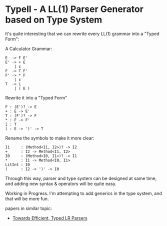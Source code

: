 
# Typell - A LL(1) Parser Generator based on Type System

It's quite interesting that we can rewrite every LL(1) grammar into a "Typed Form":

A Calculator Grammar:

```
E  -> F E'
E' -> + E
    | ε
F  -> T F'
F' -> * F
    | ε
T  -> i
    | ( E )
```

Rewrite it into a "Typed Form"

```
F : (E')? -> E
+ : E -> E'
T : (F')? -> F
* : F -> F'
i : T
( : E -> ')' -> T
```

Rename the symbols to make it more clear:

```
I1     : (Method<I1, I2>)? -> I2
+      : I2 -> Method<I1, I2>
I0     : (Method<I0, I1>)? -> I1
*      : I1 -> Method<I0, I1>
LitInt : I0
(      : I2 -> ')' -> I0
```

Through this way, parser and type system can be designed at same time, and adding new syntax & operators will be quite easy.

Working in Progress. I'm attempting to add generics in the type system, and that will be more fun.

papers in similar topic:
* [Towards Efficient, Typed LR Parsers](https://www.sciencedirect.com/science/article/pii/S1571066106001307)

